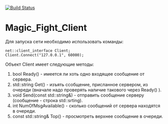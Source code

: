 [![Build Status](https://app.travis-ci.com/Berendei-Jr/Magic_Fight_Client.svg?token=yrbcZndhR45esCVoxGyJ&branch=main)](https://app.travis-ci.com/Berendei-Jr/Magic_Fight_Client)
# Magic_Fight_Client
Для запуска сети необходимо использовать команды:
```
net::client_interface Client;
Client.Connect("127.0.0.1", 60000);
```
Объект Client имеет следующие методы:
1) bool Ready() - имеется ли хоть одно входящее сообщение от сервера.
2) std::string Get() - изъять ссобщение, присланное сервером, из очереди (вначале надо проверять наличие такового через Ready() ).
3) void Send(const std::string&) - отправить сообщение серверу (сообщение - строка std::srting).
4) int NumOfMsgAvailable() - сколько сообщений от сервера находятся в очереди.
5) const std::string& Top() - просмотреть верхнее сообщение в очереди.

